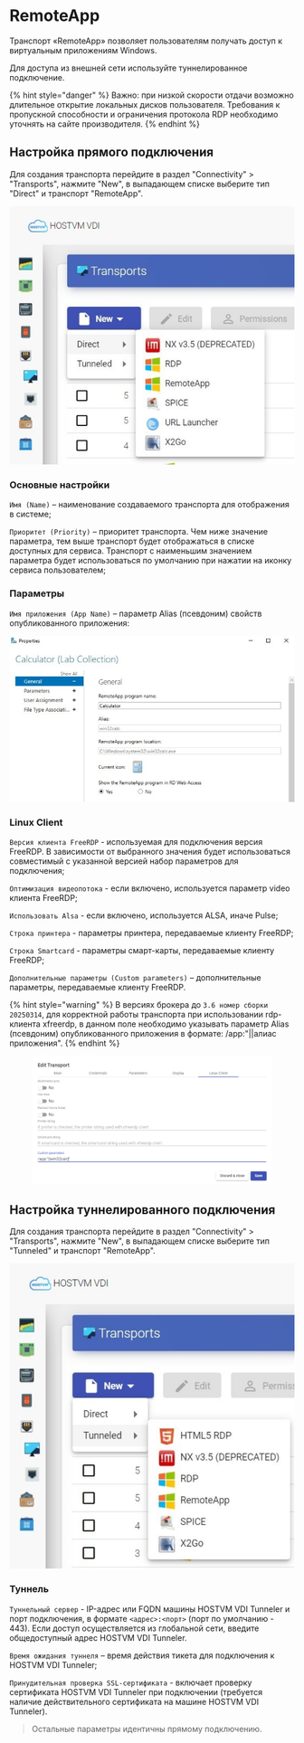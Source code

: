 # RemoteApp

Транспорт «RemoteApp» позволяет пользователям получать доступ к виртуальным приложениям Windows.

Для доступа из внешней сети используйте туннелированное подключение.

{% hint style="danger" %}
Важно: при низкой скорости отдачи возможно длительное открытие локальных дисков пользователя. Требования к пропускной способности и ограничения протокола RDP необходимо уточнять на сайте производителя.
{% endhint %}

## **Настройка прямого подключения** <a href="#direct" id="direct"></a>

Для создания транспорта перейдите в раздел "Connectivity" > "Transports", нажмите "New", в выпадающем списке выберите тип "Direct" и транспорт "RemoteApp".

![](../../../.gitbook/assets/vdi_rds_3.jpg)

### Основные настройки <a href="#main" id="main"></a>

`Имя (Name)` – наименование создаваемого транспорта для отображения в системе;

`Приоритет (Priority)` – приоритет транспорта. Чем ниже значение параметра, тем выше транспорт будет отображаться в списке доступных для сервиса. Транспорт с наименьшим значением параметра будет использоваться по умолчанию при нажатии на иконку сервиса пользователем;

### Параметры <a href="#params" id="params"></a>

`Имя приложения (App Name)` – параметр Alias (псевдоним) свойств опубликованного приложения:

![](../../../.gitbook/assets/vdi_rds_4.jpg)

### Linux Client <a href="#linux" id="linux"></a>

`Версия клиента FreeRDP` - используемая для подключения версия FreeRDP. В зависимости от выбранного значения будет использоваться совместимый с указанной версией набор параметров для подключения;

`Оптимизация видеопотока` - если включено, используется параметр video клиента FreeRDP;

`Использовать Alsa` - если включено, используется ALSA, иначе Pulse;

`Строка принтера` - параметры принтера, передаваемые клиенту FreeRDP;

`Строка Smartcard` - параметры смарт-карты, передаваемые клиенту FreeRDP;

`Дополнительные параметры (Custom parameters)` – дополнительные параметры, передаваемые клиенту FreeRDP.

{% hint style="warning" %}
В версиях брокера до `3.6 номер сборки 20250314`, для корректной работы транспорта при использовании rdp-клиента xfreerdp, в данном поле необходимо указывать параметр Alias (псевдоним) опубликованного приложения в формате: /app:"||алиас приложения".
{% endhint %}

<figure><img src="../../../.gitbook/assets/image (2) (2).png" alt=""><figcaption></figcaption></figure>

## **Настройка туннелированного подключения** <a href="#tunneled" id="tunneled"></a>

Для создания транспорта перейдите в раздел "Connectivity" > "Transports", нажмите "New", в выпадающем списке выберите тип "Tunneled" и транспорт "RemoteApp".

![](../../../.gitbook/assets/vdi_rds_6.jpg)

### Туннель <a href="#tunnel" id="tunnel"></a>

`Туннельный сервер` - IP-адрес или FQDN машины HOSTVM VDI Tunneler и порт подключения, в формате `<адрес>:<порт>` (порт по умолчанию - 443). Если доступ осуществляется из глобальной сети, введите общедоступный адрес HOSTVM VDI Tunneler.

`Время ожидания туннеля` – время действия тикета для подключения к HOSTVM VDI Tunneler;

`Принудительная проверка SSL-сертификата` - включает проверку сертификата HOSTVM VDI Tunneler при подключении (требуется наличие действительного сертификата на машине HOSTVM VDI Tunneler).

> Остальные параметры идентичны прямому подключению.

